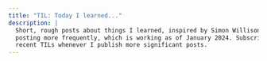 ```yaml
---
title: "TIL: Today I learned..."
description: |
  Short, rough posts about things I learned, inspired by Simon Willison's TIL. The aim of this section is to get me
  posting more frequently, which is working as of January 2024. Subscribe to the mailing list to receive a digest of
  recent TILs whenever I publish more significant posts.
---
```

